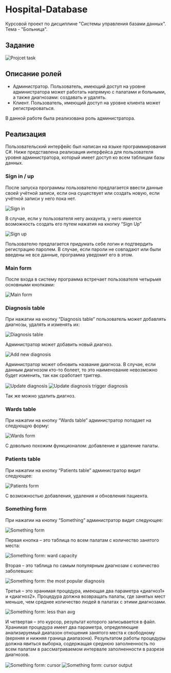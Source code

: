 # Hospital-Database

Курсовой проект по дисциплине "Системы управления базами данных". Тема - "Больница".

## Задание

<img src="https://github.com/LeonidVolohov/Hospital-Database/blob/main/Screenshots/project_task.png" align="center"
     title="Projcet task">

## Описание ролей

* Администратор. Пользователь, имеющий доступ на уровне администратора может работать напрямую с палатами и больными, а также диагнозами: создавать и удалять. 
* Клиент. Пользователь, имеющий доступ на уровне клиента может регистрироваться.

В данной работе была реализована роль администратора.


## Реализация

Пользовательский интерфейс был написан на языке программирования C#.
Ниже представлена реализация интерфейса для пользователя уровня администратора, который имеет доступ ко всем таблицам базы данных.

### Sign in / up

После запуска программы пользователю предлагается ввести данные своей учётной записи, если она существует или создать новую, если учётной записи у него пока нет.

<img src="https://github.com/LeonidVolohov/Hospital-Database/blob/main/Screenshots/sign_in.png" align="center"
     title="Sign in">

В случае, если у пользователя нету аккаунта, у него имеется возможность создать его путем нажатия на кнопку “Sign Up”

<img src="https://github.com/LeonidVolohov/Hospital-Database/blob/main/Screenshots/sign_up.png" align="center"
     title="Sign up">

Пользователю предлагается придумать себе логин и подтвердить регистрацию паролем. В случае, если пароли не совпадают или были введены не все данные, программа уведомит его в этом.

### Main form

После входа в систему программа встречает пользователя четырьмя основными кнопками:

<img src="https://github.com/LeonidVolohov/Hospital-Database/blob/main/Screenshots/main_form.png" align="center"
     title="Main form">

### Diagnosis table

При нажатии на кнопку “Diagnosis table” пользователь может добавлять диагнозы, удалять и изменять их:

<img src="https://github.com/LeonidVolohov/Hospital-Database/blob/main/Screenshots/diagnosis_table.png" align="center"
     title="Diagnosis table">

Администратор может добавить новый диагноз.

<img src="https://github.com/LeonidVolohov/Hospital-Database/blob/main/Screenshots/add_new_diagnosis.png" align="center"
     title="Add new diagnosis">

Администратор может обновить название диагноза. В случае, если данным диагнозом кто-то болеет, то это наименование невозможно будет изменить, так как сработает триггер.

<img src="https://github.com/LeonidVolohov/Hospital-Database/blob/main/Screenshots/update_diagnosis.png" align="center"
     title="Update diagnosis"> <img src="https://github.com/LeonidVolohov/Hospital-Database/blob/main/Screenshots/update_diagnosis_trigger.png" align="center"
     title="Update diagnosis trigger diagnosis"> 

Так же можно удалить диагноз.

### Wards table

При нажатии на кнопку “Wards table” администратор попадает на следующую форму:

<img src="https://github.com/LeonidVolohov/Hospital-Database/blob/main/Screenshots/wadrs_form.png" align="center"
     title="Wards form">

С довольно похожим функционалом: добавление и удаление палаты.

### Patients table

При нажатии на кнопку “Patients table” администратор видит следующее:

<img src="https://github.com/LeonidVolohov/Hospital-Database/blob/main/Screenshots/patients_form.png" align="center"
     title="Patients form">

С возможностью добавления, удаления и обновления пациента.

### Something form

При нажатии на кнопку “Something” администратор видит следующее:

<img src="https://github.com/LeonidVolohov/Hospital-Database/blob/main/Screenshots/something_form.png" align="center"
     title="Something form">

Первая кнопка – это таблица по всем палатам с количество занятого места:

<img src="https://github.com/LeonidVolohov/Hospital-Database/blob/main/Screenshots/something_form_ward_capacity.png" align="center"
     title="Something form: ward capacity">

Вторая – это таблица по самым популярным диагнозам с количество заболевших:

<img src="https://github.com/LeonidVolohov/Hospital-Database/blob/main/Screenshots/something_form_the_most_popular_diagnosis.png" align="center"
     title="Something form: the most popular diagnosis">

Третья – это хранимая процедура, имеющая два параметра «диагноз1» и «диагноз2». Процедура должна возвращать палаты, где занятых мест меньше, чем среднее количество людей в палатах с этими диагнозами. 

<img src="https://github.com/LeonidVolohov/Hospital-Database/blob/main/Screenshots/something_form_less_than_avg.png" align="center"
     title="Something form: less than avg">

И четвертая – это курсор, результат которого записывается в файл. Хранимая процедура имеет два параметра, определяющие анализируемый диапазон отношения занятого места к свободному (верхняя и нижняя граница диапазона). Результатом работы процедуры должна явиться выборка, содержащая среднюю заполненность по всем палатам в рассматриваемом интервале заполненности в разрезе диагнозов.

<img src="https://github.com/LeonidVolohov/Hospital-Database/blob/main/Screenshots/something_form_cursor.png" align="center"
     title="Something form: cursor"> <img src="https://github.com/LeonidVolohov/Hospital-Database/blob/main/Screenshots/something_form_cursor_txt.png" align="center"
     title="Something form: cursor output">

